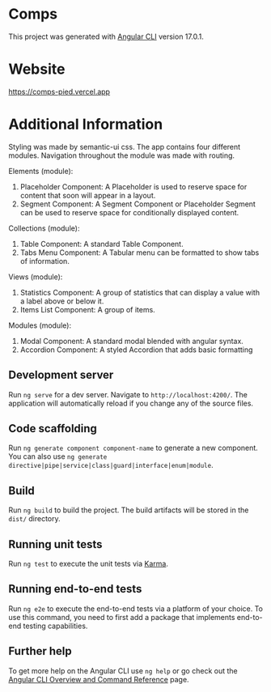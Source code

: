 # Comps

This project was generated with [Angular CLI](https://github.com/angular/angular-cli) version 17.0.1.

# Website

 https://comps-pied.vercel.app

# Additional Information

Styling was made by semantic-ui css.
The app contains four different modules. Navigation throughout the module was made with routing.

Elements (module):
  1. Placeholder Component: A Placeholder is used to reserve space for content that soon will appear in a layout.
  2. Segment Component: A Segment Component or Placeholder Segment can be used to reserve space for conditionally displayed content.

Collections (module): 
  1. Table Component: A standard Table Component.
  2. Tabs Menu Component: A Tabular menu can be formatted to show tabs of information.

Views (module):
  1. Statistics Component: A group of statistics that can display a value with a label above or below it.
  2. Items List Component: A group of items.

Modules (module): 
  1. Modal Component: A standard modal blended with angular syntax.
  2. Accordion Component: A styled Accordion that adds basic formatting

## Development server

Run `ng serve` for a dev server. Navigate to `http://localhost:4200/`. The application will automatically reload if you change any of the source files.

## Code scaffolding

Run `ng generate component component-name` to generate a new component. You can also use `ng generate directive|pipe|service|class|guard|interface|enum|module`.

## Build

Run `ng build` to build the project. The build artifacts will be stored in the `dist/` directory.

## Running unit tests

Run `ng test` to execute the unit tests via [Karma](https://karma-runner.github.io).

## Running end-to-end tests

Run `ng e2e` to execute the end-to-end tests via a platform of your choice. To use this command, you need to first add a package that implements end-to-end testing capabilities.

## Further help

To get more help on the Angular CLI use `ng help` or go check out the [Angular CLI Overview and Command Reference](https://angular.io/cli) page.

